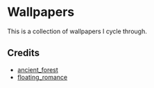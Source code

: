 # Wallpapers

This is a collection of wallpapers I cycle through.

## Credits

- [ancient_forest](https://www.reddit.com/user/reggieherman/)
- [floating_romance](https://www.deviantart.com/bisbiswas/art/floating-Romance-892490579)
